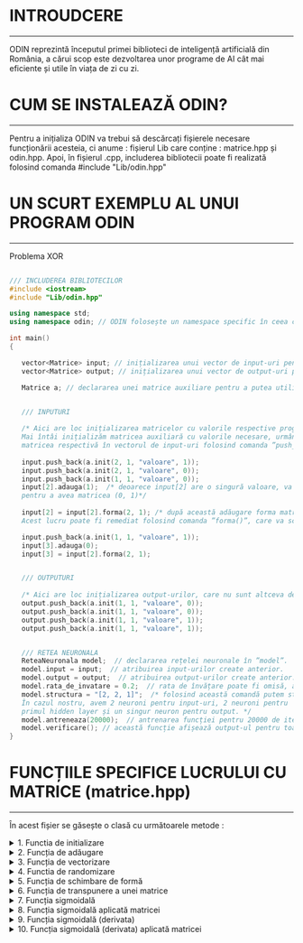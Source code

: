 # INTROUDCERE
---
ODIN reprezintă începutul primei biblioteci de inteligență artificială din România, a cărui scop este dezvoltarea unor programe de AI cât mai eficiente și utile în viața de zi cu zi.

# CUM SE INSTALEAZĂ ODIN?
---
Pentru a inițializa ODIN va trebui să descărcați fișierele necesare funcționării acesteia, ci anume : fișierul Lib care conține : matrice.hpp și odin.hpp. 
Apoi, în fișierul .cpp, includerea bibliotecii poate fi realizată folosind comanda #include "Lib/odin.hpp"

# UN SCURT EXEMPLU AL UNUI PROGRAM ODIN
---
Problema XOR
```c++

/// INCLUDEREA BIBLIOTECILOR
#include <iostream> 
#include "Lib/odin.hpp"

using namespace std;
using namespace odin; // ODIN folosește un namespace specific în ceea ce privește utilizarea funcțiilor necesare

int main()
{

   vector<Matrice> input; // inițializarea unui vector de input-uri pentru a stoca informațiile necesare training-ului.
   vector<Matrice> output; // inițializarea unui vector de output-uri pentru a stoca informațiile necesare training-ului.

   Matrice a; // declararea unei matrice auxiliare pentru a putea utiliza funcțiile din clasa ”Matrice”.


   /// INPUTURI
   
   /* Aici are loc inițializarea matricelor cu valorile respective programului XOR. 
   Mai întâi inițializăm matricea auxiliară cu valorile necesare, urmând ca mai apoi să adăugăm
   matricea respectivă în vectorul de input-uri folosind comanda ”push_back()” din biblioteca ”<vector>”. */
   
   input.push_back(a.init(2, 1, "valoare", 1));
   input.push_back(a.init(2, 1, "valoare", 0));
   input.push_back(a.init(1, 1, "valoare", 0));
   input[2].adauga(1);  /* deoarece input[2] are o singură valoare, va trebui să adăugăm și un 1, 
   pentru a avea matricea (0, 1)*/
   
   input[2] = input[2].forma(2, 1); /* după această adăugare forma matricei se va schimba într-o matrice de tip coloană.
   Acest lucru poate fi remediat folosind comanda ”forma()”, care va schimba dimensiunea matricei. */

   input.push_back(a.init(1, 1, "valoare", 1));
   input[3].adauga(0);
   input[3] = input[2].forma(2, 1);


   /// OUTPUTURI
   
   /* Aici are loc inițializarea output-urilor, care nu sunt altceva decât 4 valori situate într-o matrice. */
   output.push_back(a.init(1, 1, "valoare", 0));
   output.push_back(a.init(1, 1, "valoare", 0));
   output.push_back(a.init(1, 1, "valoare", 1));
   output.push_back(a.init(1, 1, "valoare", 1));


   /// RETEA NEURONALA
   ReteaNeuronala model;  // declararea rețelei neuronale în ”model”.
   model.input = input;  // atribuirea input-urilor create anterior.
   model.output = output;  // atribuirea output-urilor create anterior.
   model.rata_de_invatare = 0.2;  // rata de învățare poate fi omisă, aceasta este default ”0.8”.
   model.structura = "[2, 2, 1]";  /* folosind această comandă putem stabili arhitectura programului. 
   În cazul nostru, avem 2 neuroni pentru input-uri, 2 neuroni pentru 
   primul hidden layer și un singur neuron pentru output. */
   model.antreneaza(20000);  // antrenarea funcției pentru 20000 de iterații.
   model.verificare(); // această funcție afișează output-ul pentru toate valorile din input.
}

```
# FUNCȚIILE SPECIFICE LUCRULUI CU MATRICE (matrice.hpp)
---

În acest fișier se găsește o clasă cu următoarele metode : 

<details>
   <summary> 1. Functia de initializare </summary>
    <p>
       
  > Parametri : <br>
  <p>
      <b>numar_linii</b> : numarul de linii a matricei (tip : int)<br>
      <b>numar_coloane</b> : numarul de coloane a matricei (tip : int)<br>
      <b>tip_matrice</b> : tipul matricei, poate lua doar doua valori : "valoare" sau "random", pentru valoare va initializa matricea cu o anumita valoare, pentru random o va   initializa cu valori random (tip : string) <br>
      <b>valoare</b> : acest parametru stabileste valoarea matricei, in cazul tipului de matrice "valoare" sau intervalul (-valoare, valoare) in cazul numerelor random (tip : double)
</p> 

  > Returneaza : - 

---
       
```c++
/* Aceasta este functia de initializare a unei matrice. Primeste ca parametri un numar de linii, respectiv de coloane,
un string care reprezinta tipul matricei, putand lua doar doua valori : "valoare" sau "random". Primul string va genera
o matrice care contine doar valoarea din variabila valoare, iar "random" va genera numere random in intervalul
(-valoare, valoare)*/
Matrice init(int numar_linii, int numar_coloane, string tip_matrice, double valoare)
{


  /* Aici are loc initializarea seed-ului folosind biblioteca <random>, in defavoarea implementarii functiei rand(),
  din cauza previzibilitatii acesteia */

  random_device rd;
  mt19937 mt(rd());
  uniform_real_distribution<double> dist(-valoare, valoare);

  if(numar_linii < 0 || numar_coloane < 0)  /* daca numarul de linii sau coloane este mai mic decat 0, 
  initializarea nu are sens si nu va avea loc. */
  {
      cout << " > Numarul de linii si coloane trebuie sa fie pozitiv." << endl;
      throw int(1);
  }

  else
  {
      Matrice matrice;  // initializarea unei matrice care va reprezenta matricea initializata in fisierul .cpp
      bool val = false;
      bool random = false;

      /* Aceste structuri decizionale verifica tipul matricei, transmis ca parametru prin functia principalt */
      if(tip_matrice == "valoare")
          val = true;
      if(tip_matrice == "random")
          random = true;


      matrice.linii = numar_linii;  // initializarea numarului de linii cu valoarea din parametrul specific
      matrice.coloane = numar_coloane;  // initializarea numarului de coloane cu valoarea din parametrul specific

      for (int h = 0; h < numar_linii; h++)  // parcurgem numarul de linii al matricei
      {
          vector<double> temp;  // initializam un vector temporar care va retine valorile de pe linia "h"
          for (int w = 0; w < numar_coloane; w++)  // parcurgem numarul de coloane
          {
              if(val)  // daca tipul matricei este "valoare" adaugam in vectorul temporar valoarea respectiva
                  temp.push_back(valoare);
              else if(random)  // altfel adaugam un numar random in intervalul cunoscut
              {

                  temp.push_back((dist(mt)));
              }

          }

          matrice.valori.push_back(temp);  // adaugam linia curenta in matrice

      }

      this->linii = matrice.linii;  // preluam numarul de linii al matricei si il atribuim clasei
      this->coloane = matrice.coloane;  // preluam numarul de coloane al matricei si il atribuim clasei
      this->valori = matrice.valori;  // preluam valorile din matrice si le atribuim clasei
      return matrice;  // returnam matricea
  }

}
```
    
  </p>
   
</details>

<details>
<summary> 2. Funcția de adăugare </summary>
   
<p>
   
     > Parametri : <br>
  <p>
   <b>valoare</b> : primeste valoarea ce va fi adaugata in matrice (tip : double) <br>
</p> 

  > Returneaza : - 
   
```c++

void adauga(double valoare)  /* unicul parametru al functiei este de tip double,
reprezentand valoarea ce va fi adaugata in matrice */
{
  Matrice vector_nou;  /* initializarea unei matrice care va stoca informatiile anterioare, 
  dar, in plus, va avea si noua valoare adaugata */

  vector_nou = vector_nou.init(1, this->linii * this->coloane + 1, "valoare", 0); 
  /* initializam matricea cu liniile matricei din fisierul .cpp, de asemenea, numarul de coloane se va
  incrementa cu 1, reprezentand locul pentru valoarea ce va fi adaugata */


  int index = 0;  // initializam un index care va fi pozitia in functie de linii si coloane

  for(int i = 0; i < this->linii; i++)  // parcurgem numarul de linii a matricei
  {
      for(int j = 0; j < this->coloane; j++)  // parcurgem numarul de coloane a matricei
      {
          index = i * this->coloane + j;  // construim index-ul pe baza liniei si coloanei curente
          vector_nou.valori[0][index] = this->valori[i][j];  // atribuim pozitiei curente valorile din matricea de pe pozitiile i si j
      }
  }

  vector_nou.valori[0][this->coloane * this->linii ] = valoare;  // aici adaugam valoarea dorita pe ultima pozitie a matricei

  this->linii = vector_nou.linii;  // setam numarul de linii in functie de numarul de linii ale matricei construite in functie
  this->coloane = vector_nou.coloane;  // setam numarul de coloane in functie de numarul de coloane ale matricei construite in functie
  this->valori = vector_nou.valori;  // setam valorile in functie de valorile matricei construite in functie


}

```
</p>
</details>
  
<details>
<summary> 3. Funcția de vectorizare </summary>
<p>

```c++
Matrice vectorizare()  // aceasta functie nu primeste niciun parametru, pur si simplu schimba forma matricei intr-o matrice de tip coloana.
{
  Matrice vector_nou;  // initializarea unei matrice care va stoca informatiile anterioare


  vector_nou.init(1, this->linii * this->coloane, "valoare", 0);  /* initializarea matricei cu valori nule, luand in considerare numarul de linii si coloane ale matricei din fisierul cpp*/

  int index = 0;  // initializam un index care va fi pozitia in functie de linii si coloane

  for(int i = 0; i < this->linii; i++)  // parcurgem numarul de linii ale matricei
  {
      for(int j = 0; j < this->coloane; j++)  // parcurgem numarul de coloane ale matricei
      {
          index = i * this->coloane + j;  // construim index-ul pe baza liniei si coloanei curente
          vector_nou.valori[0][index] = this->valori[i][j];  // atribuim noii matrice elementele de pe pozitiile i si j
      }
  }

  return vector_nou;  // returnam noua matrice de tip coloana
}
```

</p>
</details>

<details>
<summary> 4. Functia de randomizare </summary>
<p>
      
```c++
/* Functia de randomizare are 3 parametri. Primul este reprezentat de vectorul de input-uri,
al doilea de vectorul de output-uri, iar al treilea de numarul de elemente care sunt supuse randomizarii */
void randomizare(vector<Matrice> input, vector<Matrice> output, int numar_inputuri)
{

  /* Aici are loc initializarea seed-ului folosind biblioteca <random>, in defavoarea implementarii functiei rand(),
  din cauza previzibilitatii acesteia */
  random_device rd;
  mt19937 mt(rd());
  uniform_real_distribution<double> dist(0, numar_inputuri);


  for(int i = 0; i < numar_inputuri; i++)  // parcurgem numarul de elemente care vor fi randomizate
  {
      int random = dist(mt);  // retinem in variabila random o valoare random in intervalul [0, numar_inputuri]
      swap(input[i], input[random]);  // schimbam valorile de pe pozitia curenta, cu cele de pe pozitia generata random
      swap(output[i], output[random]);  // schimbam valorile de pe pozitia curenta, cu cele de pe pozitia generata random

  }
}
```

</p>
</details>

<details>
<summary> 5. Funcția de schimbare de formă </summary>
<p>
   
```c++
/* Functia "forma" schimba dimensiunea unei matrice.
 Functia are doar doi parametri, prima dimensiune si a doua, acestea reprezinta
 dimensiunile in care dorim sa convertim matricea. */
Matrice forma(int dimensiune1, int dimensiune2)
{
  if(dimensiune1 * dimensiune2 == this->coloane * this->linii)  // daca produsul dimensiunilor introduse e egal cu cel al matricei se va realiza conversia.
  {

      Matrice vector_nou, vn;  // initializarea unui nou vector, in care sunt copiate informatiile matricei
      vector_nou = this->vectorizare();  // transformarea matricei intr-o matrice de tip coloana

      vn.init(dimensiune1, dimensiune2, "valoare", 0);  // initializarea vectorului cu dimensiunile corespunzatoare

      int index = 0;  // initializam un index care va fi pozitia in functie de linii si coloane
      for(int i = 0;i < dimensiune1; i++)  // parcurgerea liniilor in functie de dimensiunea introdusa
      {
          for(int j = 0; j < dimensiune2; j++)  // parcurgerea liniilor in functie de dimensiunea introdusa
          {
              vn.valori[i][j] = vector_nou.valori[0][index];  // atribuirea noului vector cu valorile din matricea coloana principala
              index++;
          }
      }

      return vn;  // returnam matricea

  }
  else  // daca dimensiunile nu sunt corespunzatoare operatia nu poate fi realizata
  {
      cout << " > Dimensiunea matricei nu poate fi schimbata deoarece valorile introduse nu corespund cu numarul de linii si coloane ale matricei introduse." << endl;
      throw int(6);
  }

}
```

</p>
</details>

<details>
<summary> 6. Funcția de transpunere a unei matrice </summary>
<p>

```c++
/* Aceasta functie calculeaza transpusa matricei, exemplu : pentru o matrice de (3, 1), o va converti in (1, 3) */
Matrice transpusa(Matrice matrice)  
{
  int coloane = matrice.coloane;  // retine numarul de coloane ale matricei in "coloane"
  int linii = matrice.linii;  // retine numarul de linii ale matricei in "linii"

  matrice = forma(coloane, linii);  // schimba forma matricei, liniile devin coloane, iar coloanele devin linii

  return matrice;  // returneaza matricea

}
```

</p>
</details>

<details>
<summary> 7. Funcția sigmoidală </summary>
<p>

```c++
/* Functia sigmoidala */
double sigmoid(double x)
{
  return 1 / (1 + exp(-x));  // returneaza o valoare dupa aplicarea functiei sigmoidale
}
```

</p>
</details>  
 
 
<details>
<summary> 8. Funcția sigmoidală aplicată matricei </summary>
<p>

```c++
/* Aceasta metoda aplica functia sigmoidala pentru o matrice */
void sigmoid_matrice(Matrice &matrice)
{
  int coloane = matrice.coloane;  // retine numarul de coloane
  int linii = matrice.linii;  // retine numarul de linii

  matrice = matrice.vectorizare();  // vectorizeaza matricea

  for(int i = 0; i < coloane * linii; i++)  // parcurge toate elementele matricei
      matrice.valori[0][i] = sigmoid(matrice.valori[0][i]);  // aplica functia sigmoidala pentru fiecare valoare

  matrice = forma(linii, coloane);  // schimba forma matricei la cea initiala
}
```

</p>
</details>  

<details>
<summary> 9. Funcția sigmoidală (derivata) </summary>
<p>

```c++
/* Derivata functiei sigmoidale */
double d_sigmoid(double x)
{
  return x * (1 - x);  /* o sa returneze valoarea dupa derivarea unei valori folosind functia sigmoidala (Valoarea trebuie sa aiba in componenta functia sigmoidala inainte de a fi aplicata derivata!!) */
}

```

</p>
</details>  


<details>
<summary> 10. Funcția sigmoidală (derivata) aplicată matricei </summary>
<p>

```c++
// Derivata functiei sigmoidale aplicata matricei 
void d_sigmoid_matrice(Matrice &matrice)
{
  int coloane = matrice.coloane;  // retine numarul de coloane
  int linii = matrice.linii;  // retine numarul de linii

  matrice = matrice.vectorizare();  // vectorizeaza matricea

  for(int i = 0; i < coloane * linii; i++)  // parcurge toate elementele matricei
      matrice.valori[0][i] = d_sigmoid(matrice.valori[0][i]);  // aplica derivata sigmoidalei pentru fiecare valoare din matrice

  matrice = forma(linii, coloane);  // schimba forma matricei la cea initiala
}
```

</p>
</details>  

